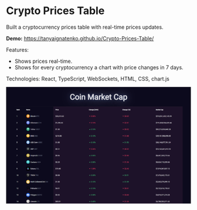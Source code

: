 # Crypto Prices Table
Built a cryptocurrency prices table with real-time prices updates.

__Demo:__ https://tanyaignatenko.github.io/Crypto-Prices-Table/

Features:
- Shows prices real-time.
- Shows for every cryptocurrency a chart with price changes in 7 days.

Technologies: React, TypeScript, WebSockets, HTML, CSS, chart.js



![App demo](assets/demo.png)
